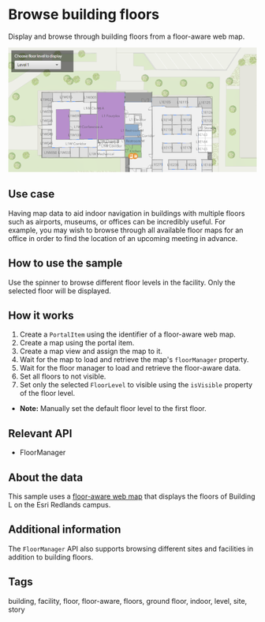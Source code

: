 # Browse building floors

Display and browse through building floors from a floor-aware web map.

![Image of browse building floors](BrowseBuildingFloors.png)

## Use case

Having map data to aid indoor navigation in buildings with multiple floors such as airports, museums, or offices can be incredibly useful. For example, you may wish to browse through all available floor maps for an office in order to find the location of an upcoming meeting in advance.

## How to use the sample

Use the spinner to browse different floor levels in the facility. Only the selected floor will be displayed.

## How it works

1. Create a `PortalItem` using the identifier of a floor-aware web map.
2. Create a map using the portal item.
3. Create a map view and assign the map to it.
4. Wait for the map to load and retrieve the map's `floorManager` property.
5. Wait for the floor manager to load and retrieve the floor-aware data.
6. Set all floors to not visible.
7. Set only the selected `FloorLevel` to visible using the `isVisible` property of the floor level.
* **Note:** Manually set the default floor level to the first floor.

## Relevant API

* FloorManager

## About the data

This sample uses a [floor-aware web map](https://www.arcgis.com/home/item.html?id=f133a698536f44c8884ad81f80b6cfc7) that displays the floors of Building L on the Esri Redlands campus.

## Additional information

The `FloorManager` API also supports browsing different sites and facilities in addition to building floors.

## Tags

building, facility, floor, floor-aware, floors, ground floor, indoor, level, site, story